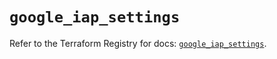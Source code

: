# `google_iap_settings`

Refer to the Terraform Registry for docs: [`google_iap_settings`](https://registry.terraform.io/providers/hashicorp/google-beta/6.27.0/docs/resources/google_iap_settings).
